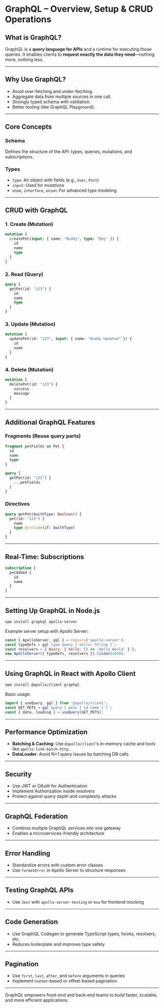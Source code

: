 # GraphQL – Overview, Setup & CRUD Operations

## What is GraphQL?
GraphQL is a **query language for APIs** and a runtime for executing those queries. It enables clients to **request exactly the data they need**—nothing more, nothing less.

---

## Why Use GraphQL?
- Avoid over-fetching and under-fetching.
- Aggregate data from multiple sources in one call.
- Strongly typed schema with validation.
- Better tooling (like GraphQL Playground).

---

## Core Concepts

### Schema
Defines the structure of the API: types, queries, mutations, and subscriptions.

### Types
- `type`: An object with fields (e.g., `User`, `Post`)
- `input`: Used for mutations
- `enum`, `interface`, `union`: For advanced type modeling

---

## CRUD with GraphQL

### 1. **Create (Mutation)**

```graphql
mutation {
  createPet(input: { name: "Buddy", type: "Dog" }) {
    id
    name
    type
  }
}
```

### 2. **Read (Query)**

```graphql
query {
  getPet(id: "123") {
    id
    name
    type
  }
}
```

### 3. **Update (Mutation)**

```graphql
mutation {
  updatePet(id: "123", input: { name: "Buddy Updated" }) {
    id
    name
  }
}
```

### 4. **Delete (Mutation)**

```graphql
mutation {
  deletePet(id: "123") {
    success
    message
  }
}
```

---

## Additional GraphQL Features

### Fragments (Reuse query parts)

```graphql
fragment petFields on Pet {
  id
  name
  type
}

query {
  getPet(id: "123") {
    ...petFields
  }
}
```

### Directives

```graphql
query getPet($withType: Boolean!) {
  pet(id: "123") {
    name
    type @include(if: $withType)
  }
}
```

---

## Real-Time: Subscriptions

```graphql
subscription {
  petAdded {
    id
    name
  }
}
```

---

## Setting Up GraphQL in Node.js

```bash
npm install graphql apollo-server
```

Example server setup with Apollo Server:

```js
const { ApolloServer, gql } = require('apollo-server');
const typeDefs = gql`type Query { hello: String }`;
const resolvers = { Query: { hello: () => 'Hello World' } };
new ApolloServer({ typeDefs, resolvers }).listen(4000);
```

---

## Using GraphQL in React with Apollo Client

```bash
npm install @apollo/client graphql
```

Basic usage:

```js
import { useQuery, gql } from '@apollo/client';
const GET_PETS = gql`query { pets { id name } }`;
const { data, loading } = useQuery(GET_PETS);
```

---

## Performance Optimization

- **Batching & Caching**: Use `@apollo/client`'s in-memory cache and tools like `apollo-link-batch-http`.
- **DataLoader**: Avoid N+1 query issues by batching DB calls.

---

## Security

- Use JWT or OAuth for Authentication
- Implement Authorization inside resolvers
- Protect against query depth and complexity attacks

---

## GraphQL Federation

- Combine multiple GraphQL services into one gateway
- Enables a microservices-friendly architecture

---

## Error Handling

- Standardize errors with custom error classes
- Use `formatError` in Apollo Server to structure responses

---

## Testing GraphQL APIs

- Use `Jest` with `apollo-server-testing` or `msw` for frontend mocking

---

## Code Generation

- Use GraphQL Codegen to generate TypeScript types, hooks, resolvers, etc.
- Reduces boilerplate and improves type safety

---

## Pagination

- Use `first`, `last`, `after`, and `before` arguments in queries
- Implement cursor-based or offset-based pagination

---

GraphQL empowers front-end and back-end teams to build faster, scalable, and more efficient applications.
